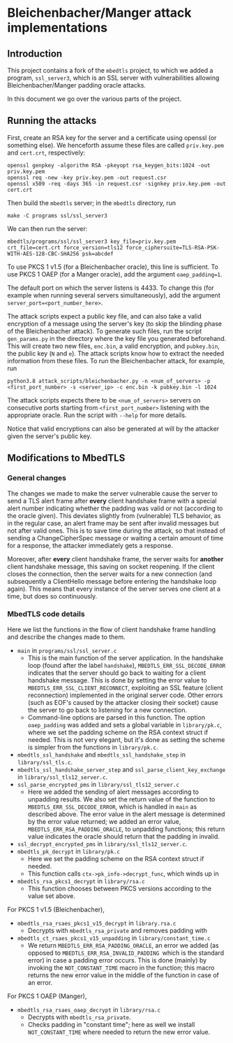 # Bleichenbacher/Manger attack implementations

## Introduction

This project contains a fork of the `mbedtls`  project, to which we added a program, `ssl_server3`, which is an SSL server with vulnerabilities allowing Bleichenbacher/Manger padding oracle attacks.

In this document we go over the various parts of the project.

## Running the attacks

First, create an RSA key for the server and a certificate using openssl (or something else). We henceforth assume these files are called `priv.key.pem`  and `cert.crt`, respectively:

```
openssl genpkey -algorithm RSA -pkeyopt rsa_keygen_bits:1024 -out priv.key.pem
openssl req -new -key priv.key.pem -out request.csr
openssl x509 -req -days 365 -in request.csr -signkey priv.key.pem -out cert.crt
```

Then build the `mbedtls`   server; in the `mbedtls`  directory, run

```
make -C programs ssl/ssl_server3
```

We can then run the server:

```
mbedtls/programs/ssl/ssl_server3 key_file=priv.key.pem crt_file=cert.crt force_version=tls12 force_ciphersuite=TLS-RSA-PSK-WITH-AES-128-CBC-SHA256 psk=abcdef
```

To use PKCS 1 v1.5 (for a Bleichenbacher oracle), this line is sufficient. To use PKCS 1 OAEP (for a Manger oracle), add the argument `oaep_padding=1`.

The default port on which the server listens is 4433. To change this (for example when running several servers simultaneously), add the argument `server_port=<port_number_here>`.

The attack scripts expect a public key file, and can also take a valid encryption of a message using the server's key (to skip the blinding phase of the Bleichenbacher attack). To generate such files, run the script `gen_params.py`  in the directory where the key file you generated beforehand. This will create two new files, `enc.bin`, a valid encryption, and `pubkey.bin`, the public key (`N`  and `e`). The attack scripts know how to extract the needed information from these files. To run the Bleichenbacher attack, for example, run

```
python3.8 attack_scripts/bleichenbacher.py -n <num_of_servers> -p <first_port_number> -s <server_ip> -c enc.bin -k pubkey.bin -l 1024
```

The attack scripts expects there to be `<num_of_servers>`  servers on consecutive ports starting from `<first_port_number>` listening with the appropriate oracle. Run the script with `--help` for more details.

Notice that valid encryptions can also be generated at will by the attacker given the server's public key.

## Modifications to MbedTLS

### General changes

The changes we made to make the server vulnerable cause the server to send a TLS alert frame after **every** client handshake frame with a special alert number indicating whether the padding was valid or not (according to the oracle given). This deviates slightly from (vulnerable) TLS behavior, as in the regular case, an alert frame may be sent after invalid messages but not after valid ones. This is to save time during the attack, so that instead of sending a ChangeCipherSpec message or waiting a certain amount of time for a response, the attacker immediately gets a response.

Moreover, after **every** client handshake frame, the server waits for **another** client handshake message, this saving on socket reopening. If the client closes the connection, then the server waits for a new connection (and subsequently a ClientHello message before entering the handshake loop again). This means that every instance of the server serves one client at a time, but does so continuously.

### MbedTLS code details

Here we list the functions in the flow of client handshake frame handling and describe the changes made to them.

* `main` in `programs/ssl/ssl_server.c`
  * This is the main function of the server application. In the handshake loop (found after the label `handshake`), `MBEDTLS_ERR_SSL_DECODE_ERROR` indicates that the server should go back to waiting for a client handshake message. This is done by setting the error value to `MBEDTLS_ERR_SSL_CLIENT_RECONNECT`, exploiting an SSL feature (client reconnection) implemented in the original server code. Other errors (such as EOF's caused by the attacker closing their socket) cause the server to go back to listening for a new connection.
  * Command-line options are parsed in this function. The option `oaep_padding` was added and sets a global variable in `library/pk.c`, where we set the padding scheme on the RSA context struct if needed. This is not very elegant, but it's done as setting the scheme is simpler from the functions in `library/pk.c`.
* `mbedtls_ssl_handshake` and `mbedtls_ssl_handshake_step` in `library/ssl_tls.c`.
* `mbedtls_ssl_handshake_server_step` and `ssl_parse_client_key_exchange` in `library/ssl_tls12_server.c`.
* `ssl_parse_encrypted_pms` in `library/ssl_tls12_server.c`
  * Here we added the sending of alert messages according to unpadding results. We also set the return value of the function to `MBEDTLS_ERR_SSL_DECODE_ERROR`, which is handled in `main` as described above. The error value in the alert message is determined by the error value returned; we added an error value, `MBEDTLS_ERR_RSA_PADDING_ORACLE`, to unpadding functions; this return value indicates the oracle should return that the padding in invalid.
* `ssl_decrypt_encrypted_pms` in `library/ssl_tls12_server.c`.
* `mbedtls_pk_decrypt` in `library/pk.c`
  * Here we set the padding scheme on the RSA context struct if needed.
  * This function calls `ctx->pk_info->decrypt_func`, which winds up in
* `mbedtls_rsa_pkcs1_decrypt` in `library/rsa.c`
  * This function chooses between PKCS versions according to the value set above.

For PKCS 1 v1.5 (Bleichenbacher),

* `mbedtls_rsa_rsaes_pkcs1_v15_decrypt` in `library.rsa.c`
  * Decrypts with `mbedtls_rsa_private` and removes padding with
* `mbedtls_ct_rsaes_pkcs1_v15_unpadding` in `library/constant_time.c`
  * We return `MBEDTLS_ERR_RSA_PADDING_ORACLE`, an error we added (as opposed to `MBEDTLS_ERR_RSA_INVALID_PADDING `which is the standard error) in case a padding error occurs. This is done (mainly) by invoking the `NOT_CONSTANT_TIME` macro in the function; this macro returns the new error value in the middle of the function in case of an error.

For PKCS 1 OAEP (Manger),

* `mbedtls_rsa_rsaes_oaep_decrypt` in `library/rsa.c`
  * Decrypts with `mbedtls_rsa_private`.
  * Checks padding in "constant time"; here as well we install `NOT_CONSTANT_TIME` where needed to return the new error value.
